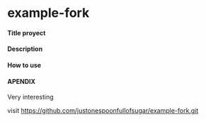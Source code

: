 # example-fork

#### Title proyect

#### Description

#### How to use

#### APENDIX
Very interesting

visit https://github.com/justonespoonfullofsugar/example-fork.git

